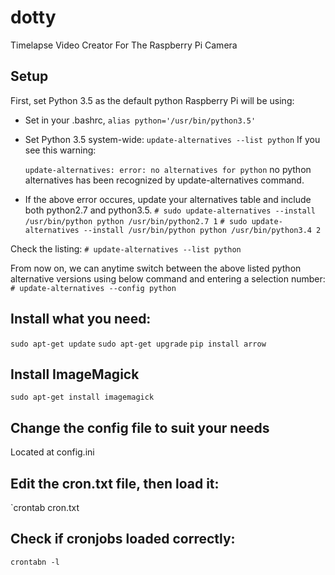 # dotty
Timelapse Video Creator For The Raspberry Pi Camera

## Setup

First, set Python 3.5 as the default python Raspberry Pi will be using:
* Set in your .bashrc, `alias python='/usr/bin/python3.5'`
* Set Python 3.5 system-wide:
`update-alternatives --list python`
    If you see this warning:

    `update-alternatives: error: no alternatives for python`
    no python alternatives has been recognized by update-alternatives command.
* If the above error occures, update your alternatives table and include both python2.7 and python3.5.
    `# sudo update-alternatives --install /usr/bin/python python /usr/bin/python2.7 1`
    `# sudo update-alternatives --install /usr/bin/python python /usr/bin/python3.4 2`

Check the listing:
    `# update-alternatives --list python`

From now on, we can anytime switch between the above listed python alternative
versions using below command and entering a selection number:
`# update-alternatives --config python`

## Install what you need:
`sudo apt-get update`
`sudo apt-get upgrade`
`pip install arrow`

## Install ImageMagick
`sudo apt-get install imagemagick`

## Change the config file to suit your needs
Located at config.ini

## Edit the cron.txt file, then load it:
`crontab cron.txt

## Check if cronjobs loaded correctly:
`crontabn -l`



